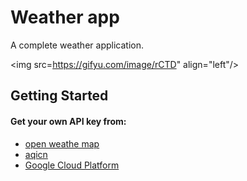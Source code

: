 # Weather app

A complete weather application.

<img src=https://gifyu.com/image/rCTD" align="left"/>

## Getting Started
#### Get your own API key from:
 * [open weathe map](https://openweathermap.org/api)
 * [aqicn](https://aqicn.org/api/)
 * [Google Cloud Platform](https://console.cloud.google.com/)

